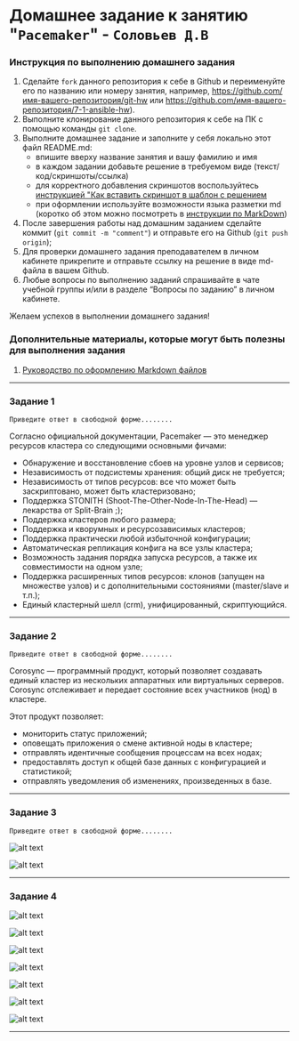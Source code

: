 # Домашнее задание к занятию "`Pacemaker`" - `Соловьев Д.В`


### Инструкция по выполнению домашнего задания

   1. Сделайте `fork` данного репозитория к себе в Github и переименуйте его по названию или номеру занятия, например, https://github.com/имя-вашего-репозитория/git-hw или  https://github.com/имя-вашего-репозитория/7-1-ansible-hw).
   2. Выполните клонирование данного репозитория к себе на ПК с помощью команды `git clone`.
   3. Выполните домашнее задание и заполните у себя локально этот файл README.md:
      - впишите вверху название занятия и вашу фамилию и имя
      - в каждом задании добавьте решение в требуемом виде (текст/код/скриншоты/ссылка)
      - для корректного добавления скриншотов воспользуйтесь [инструкцией "Как вставить скриншот в шаблон с решением](https://github.com/netology-code/sys-pattern-homework/blob/main/screen-instruction.md)
      - при оформлении используйте возможности языка разметки md (коротко об этом можно посмотреть в [инструкции  по MarkDown](https://github.com/netology-code/sys-pattern-homework/blob/main/md-instruction.md))
   4. После завершения работы над домашним заданием сделайте коммит (`git commit -m "comment"`) и отправьте его на Github (`git push origin`);
   5. Для проверки домашнего задания преподавателем в личном кабинете прикрепите и отправьте ссылку на решение в виде md-файла в вашем Github.
   6. Любые вопросы по выполнению заданий спрашивайте в чате учебной группы и/или в разделе “Вопросы по заданию” в личном кабинете.
   
Желаем успехов в выполнении домашнего задания!
   
### Дополнительные материалы, которые могут быть полезны для выполнения задания

1. [Руководство по оформлению Markdown файлов](https://gist.github.com/Jekins/2bf2d0638163f1294637#Code)

---

### Задание 1

`Приведите ответ в свободной форме........`

Согласно официальной документации, Pacemaker — это менеджер ресурсов кластера со следующими основными фичами:
 - Обнаружение и восстановление сбоев на уровне узлов и сервисов;
 - Независимость от подсистемы хранения: общий диск не требуется;
 - Независимость от типов ресурсов: все что может быть заскриптовано, может быть кластеризовано;
 - Поддержка STONITH (Shoot-The-Other-Node-In-The-Head) — лекарства от Split-Brain ;);
 - Поддержка кластеров любого размера;
 - Поддержка и кворумных и ресурсозависимых кластеров;
 - Поддержка практически любой избыточной конфигурации;
 - Автоматическая репликация конфига на все узлы кластера;
 - Возможность задания порядка запуска ресурсов, а также их совместимости на одном узле;
 - Поддержка расширенных типов ресурсов: клонов (запущен на множестве узлов) и с дополнительными состояниями (master/slave и т.п.);
 - Единый кластерный шелл (crm), унифицированный, скриптующийся.

---

### Задание 2

`Приведите ответ в свободной форме........`

Corosync — программный продукт, который позволяет создавать единый кластер из нескольких аппаратных или виртуальных серверов. Corosync отслеживает и передает состояние всех участников (нод) в кластере.

Этот продукт позволяет:
 - мониторить статус приложений;
 - оповещать приложения о смене активной ноды в кластере;
 - отправлять идентичные сообщения процессам на всех нодах;
 - предоставлять доступ к общей базе данных с конфигурацией и статистикой;
 - отправлять уведомления об изменениях, произведенных в базе.

---

### Задание 3

`Приведите ответ в свободной форме........`

![alt text](https://github.com/dsolovev455/10-03/blob/main/img/3.png)

![alt text](https://github.com/dsolovev455/10-03/blob/main/img/6.png)

---

### Задание 4

![alt text](https://github.com/dsolovev455/10-03/blob/main/img/1.png)

![alt text](https://github.com/dsolovev455/10-03/blob/main/img/2.png)

![alt text](https://github.com/dsolovev455/10-03/blob/main/img/4.png)

![alt text](https://github.com/dsolovev455/10-03/blob/main/img/5.png)

![alt text](https://github.com/dsolovev455/10-03/blob/main/img/7.png)

![alt text](https://github.com/dsolovev455/10-03/blob/main/img/8.png)

![alt text](https://github.com/dsolovev455/10-03/blob/main/img/9.png)

---
